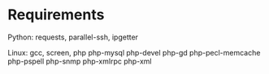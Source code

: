 # Requirements

Python:
    requests, parallel-ssh, ipgetter
    
Linux:
    gcc, screen, php php-mysql php-devel php-gd php-pecl-memcache php-pspell php-snmp php-xmlrpc php-xml

